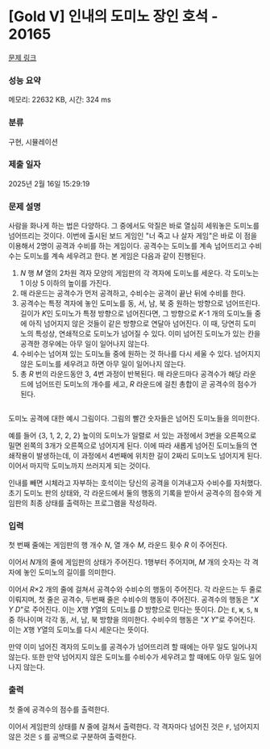 # [Gold V] 인내의 도미노 장인 호석 - 20165 

[문제 링크](https://www.acmicpc.net/problem/20165) 

### 성능 요약

메모리: 22632 KB, 시간: 324 ms

### 분류

구현, 시뮬레이션

### 제출 일자

2025년 2월 16일 15:29:19

### 문제 설명

<p>사람을 화나게 하는 법은 다양하다. 그 중에서도 악질은 바로 열심히 세워놓은 도미노를 넘어뜨리는 것이다. 이번에 출시된 보드 게임인 "너 죽고 나 살자 게임"은 바로 이 점을 이용해서 2명이 공격과 수비를 하는 게임이다. 공격수는 도미노를 계속 넘어뜨리고 수비수는 도미노를 계속 세우려고 한다. 본 게임은 다음과 같이 진행된다.</p>

<ol>
	<li><em>N </em>행 <em>M </em>열의 2차원 격자 모양의 게임판의 각 격자에 도미노를 세운다. 각 도미노는 1 이상 5 이하의 높이를 가진다.</li>
	<li>매 라운드는 공격수가 먼저 공격하고, 수비수는 공격이 끝난 뒤에 수비를 한다.</li>
	<li>공격수는 특정 격자에 놓인 도미노를 동, 서, 남, 북 중 원하는 방향으로 넘어뜨린다. 길이가 <em>K</em>인 도미노가 특정 방향으로 넘어진다면, 그 방향으로 <em>K</em>-1 개의 도미노들 중에 아직 넘어지지 않은 것들이 같은 방향으로 연달아 넘어진다. 이 때, 당연히 도미노의 특성상, 연쇄적으로 도미노가 넘어질 수 있다. 이미 넘어진 도미노가 있는 칸을 공격한 경우에는 아무 일이 일어나지 않는다.</li>
	<li>수비수는 넘어져 있는 도미노들 중에 원하는 것 하나를 다시 세울 수 있다. 넘어지지 않은 도미노를 세우려고 하면 아무 일이 일어나지 않는다.</li>
	<li>총 <em>R</em> 번의 라운드동안 3, 4번 과정이 반복된다. 매 라운드마다 공격수가 해당 라운드에 넘어뜨린 도미노의 개수를 세고, <em>R </em>라운드에 걸친 총합이 곧 공격수의 점수가 된다.</li>
</ol>

<p style="text-align: center;"><img alt="" src="https://upload.acmicpc.net/3a4746db-2d7a-47bb-9f13-ddbac18d032e/-/crop/229x194/0,587/-/preview/"></p>

<p>도미노 공격에 대한 예시 그림이다. 그림의 빨간 숫자들은 넘어진 도미노들을 의미한다.</p>

<p>예를 들어 {3, 1, 2, 2, 2} 높이의 도미노가 일렬로 서 있는 과정에서 3번을 오른쪽으로 밀면 왼쪽의 3개가 오른쪽으로 넘어지게 된다. 이에 따라 새롭게 넘어진 도미노들의 연쇄작용이 발생하는데, 이 과정에서 4번째에 위치한 길이 2짜리 도미노도 넘어지게 된다. 이어서 마지막 도미노까지 쓰러지게 되는 것이다.</p>

<p>인내를 빼면 시체라고 자부하는 호석이는 당신의 공격을 이겨내고자 수비수를 자처했다. 초기 도미노 판의 상태와, 각 라운드에서 둘의 행동의 기록을 받아서 공격수의 점수와 게임판의 최종 상태를 출력하는 프로그램을 작성하라.</p>

### 입력 

 <p>첫 번째 줄에는 게임판의 행 개수 <em>N</em>, 열 개수 <em>M</em>, 라운드 횟수 <em>R </em>이 주어진다.</p>

<p>이어서 <em>N</em>개의 줄에 게임판의 상태가 주어진다. 1행부터 주어지며, <em>M </em>개의 숫자는 각 격자에 놓인 도미노의 길이를 의미한다.</p>

<p>이어서 <em>R</em>×2 개의 줄에 걸쳐서 공격수와 수비수의 행동이 주어진다. 각 라운드는 두 줄로 이뤄지며, 첫 줄은 공격수, 두번째 줄은 수비수의 행동이 주어진다. 공격수의 행동은 "<em>X Y D</em>"로 주어진다. 이는 <em>X</em>행 <em>Y</em>열의 도미노를 <em>D</em> 방향으로 민다는 뜻이다. <em>D</em>는 <code>E</code>, <code>W</code>, <code>S</code>, <code>N</code> 중 하나이며 각각 동, 서, 남, 북 방향을 의미한다. 수비수의 행동은 "<em>X Y</em>"로 주어진다. 이는 <em>X</em>행 <em>Y</em>열의 도미노를 다시 세운다는 뜻이다.</p>

<p>만약 이미 넘어진 격자의 도미노를 공격수가 넘어뜨리려 할 때에는 아무 일도 일어나지 않는다. 또한 만약 넘어지지 않은 도미노를 수비수가 세우려고 할 때에도 아무 일도 일어나지 않는다.</p>

### 출력 

 <p>첫 줄에 공격수의 점수를 출력한다.</p>

<p>이어서 게임판의 상태를 <em>N</em> 줄에 걸쳐서 출력한다. 각 격자마다 넘어진 것은 <code>F</code>, 넘어지지 않은 것은 <code>S</code> 를 공백으로 구분하여 출력한다.</p>

